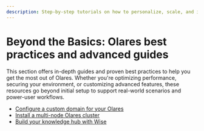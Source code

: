 ```yaml
---
description: Step-by-step tutorials on how to personalize, scale, and integrate Olares into your workflows with hands-on guides.
---
```

# Beyond the Basics: Olares best practices and advanced guides

This section offers in-depth guides and proven best practices to help you get the most out of Olares. Whether you're optimizing performance, securing your environment, or customizing advanced features, these resources go beyond initial setup to support real-world scenarios and power-user workflows.

- [Configure a custom domain for your Olares](set-custom-domain.md)
- [Install a multi-node Olares cluster](install-olares-multi-node.md)
- [Build your knowledge hub with Wise](organize-content.md)


